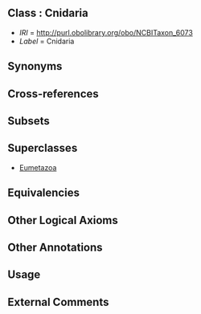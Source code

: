 
## Class : Cnidaria

 * *IRI* = http://purl.obolibrary.org/obo/NCBITaxon_6073
 * *Label* = Cnidaria

## Synonyms


## Cross-references


## Subsets


## Superclasses

 * [Eumetazoa](../../NCBITaxon/72/NCBITaxon_6072.md)

## Equivalencies


## Other Logical Axioms


## Other Annotations


## Usage


## External Comments

